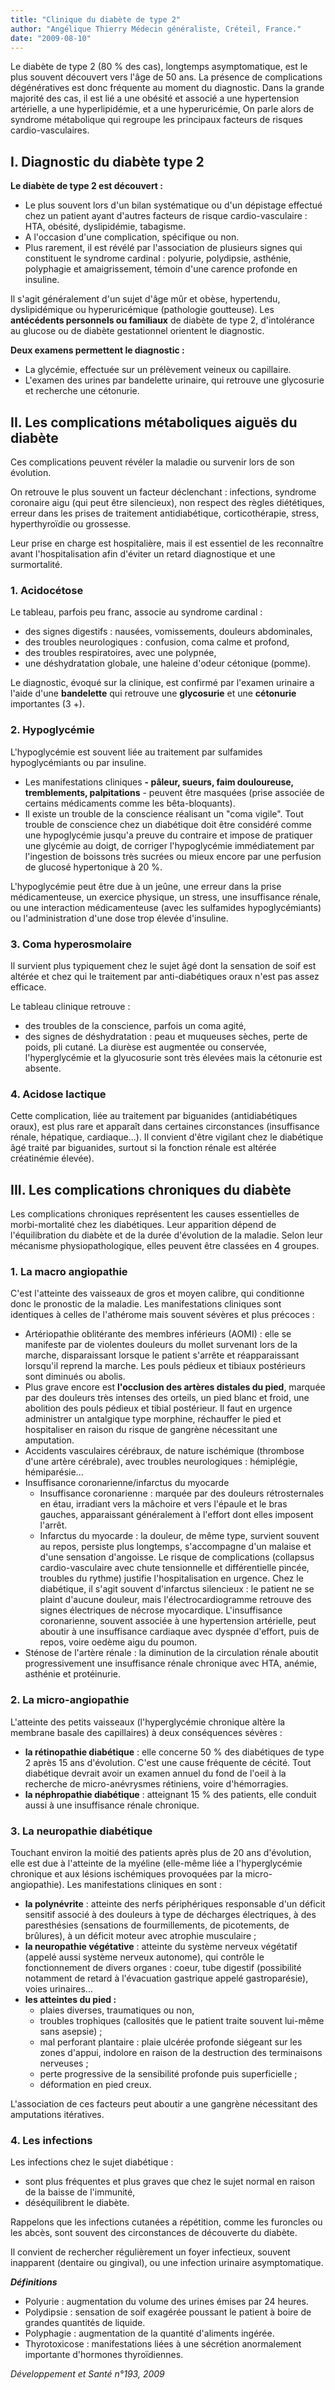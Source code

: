 ```yaml
---
title: "Clinique du diabète de type 2"
author: "Angélique Thierry Médecin généraliste, Créteil, France."
date: "2009-08-10"
---
```


<div class="teaser"><p>Le diabète de type 2 (80 % des cas), longtemps asymptomatique, est le plus souvent découvert vers l'âge de 50 ans. La présence de complications dégénératives est donc fréquente au moment du diagnostic. Dans la grande majorité des cas, il est lié a une obésité et associé a une hypertension artérielle, a une hyperlipidémie, et a une hyperuricémie, On parle alors de syndrome métabolique qui regroupe les principaux facteurs de risques cardio-vasculaires.</p></div>

## I. Diagnostic du diabète type 2

**Le diabète de type 2 est découvert :**

- Le plus souvent lors d'un bilan systématique ou d'un dépistage effectué chez un patient ayant d'autres facteurs de risque cardio-vasculaire : HTA, obésité, dyslipidémie, tabagisme.
- A l'occasion d'une complication, spécifique ou non.
- Plus rarement, il est révélé par l'association de plusieurs signes qui constituent le syndrome cardinal : polyurie, polydipsie, asthénie, polyphagie et amaigrissement, témoin d'une carence profonde en insuline.

Il s'agit généralement d'un sujet d'âge mûr et obèse, hypertendu, dyslipidémique ou hyperuricémique (pathologie goutteuse). Les **antécédents personnels ou familiaux** de diabète de type 2, d'intolérance au glucose ou de diabète gestationnel orientent le diagnostic.

**Deux examens permettent le diagnostic :**

- La glycémie, effectuée sur un prélèvement veineux ou capillaire.
- L'examen des urines par bandelette urinaire, qui retrouve une glycosurie et recherche une cétonurie.

## II. Les complications métaboliques aiguës du diabète

Ces complications peuvent révéler la maladie ou survenir lors de son évolution.

On retrouve le plus souvent un facteur déclenchant : infections, syndrome coronaire aigu (qui peut être silencieux), non respect des règles diététiques, erreur dans les prises de traitement antidiabétique, corticothérapie, stress, hyperthyroïdie ou grossesse.

Leur prise en charge est hospitalière, mais il est essentiel de les reconnaître avant l'hospitalisation afin d'éviter un retard diagnostique et une surmortalité.

### 1. Acidocétose

Le tableau, parfois peu franc, associe au syndrome cardinal :

- des signes digestifs : nausées, vomissements, douleurs abdominales,
- des troubles neurologiques : confusion, coma calme et profond,
- des troubles respiratoires, avec une polypnée,
- une déshydratation globale, une haleine d'odeur cétonique (pomme).

Le diagnostic, évoqué sur la clinique, est confirmé par l'examen urinaire a l'aide d'une **bandelette** qui retrouve une **glycosurie** et une **cétonurie** importantes (3 +).

### 2. Hypoglycémie

L'hypoglycémie est souvent liée au traitement par sulfamides hypoglycémiants ou par insuline.

- Les manifestations cliniques **- pâleur, sueurs, faim douloureuse, tremblements, palpitations** - peuvent être masquées (prise associée de certains médicaments comme les bêta-bloquants).
- Il existe un trouble de la conscience réalisant un "coma vigile". Tout trouble de conscience chez un diabétique doit être considéré comme une hypoglycémie jusqu'a preuve du contraire et impose de pratiquer une glycémie au doigt, de corriger l'hypoglycémie immédiatement par l'ingestion de boissons très sucrées ou mieux encore par une perfusion de glucosé hypertonique à 20 %.

L'hypoglycémie peut être due à un jeûne, une erreur dans la prise médicamenteuse, un exercice physique, un stress, une insuffisance rénale, ou une interaction médicamenteuse (avec les sulfamides hypoglycémiants) ou l'administration d'une dose trop élevée d'insuline.

### 3. Coma hyperosmolaire

Il survient plus typiquement chez le sujet âgé dont la sensation de soif est altérée et chez qui le traitement par anti-diabétiques oraux n'est pas assez efficace.

Le tableau clinique retrouve :

- des troubles de la conscience, parfois un coma agité,
- des signes de déshydratation : peau et muqueuses sèches, perte de poids, pli cutané. La diurèse est augmentée ou conservée, l'hyperglycémie et la glyucosurie sont très élevées mais la cétonurie est absente.

### 4. Acidose lactique

Cette complication, liée au traitement par biguanides (antidiabétiques oraux), est plus rare et apparaît dans certaines circonstances (insuffisance rénale, hépatique, cardiaque...). Il convient d'être vigilant chez le diabétique âgé traité par biguanides, surtout si la fonction rénale est altérée créatinémie élevée).

## III. Les complications chroniques du diabète

Les complications chroniques représentent les causes essentielles de morbi-mortalité chez les diabétiques. Leur apparition dépend de l'équilibration du diabète et de la durée d'évolution de la maladie. Selon leur mécanisme physiopathologique, elles peuvent être classées en 4 groupes.

### 1. La macro angiopathie

C'est l'atteinte des vaisseaux de gros et moyen calibre, qui conditionne donc le pronostic de la maladie. Les manifestations cliniques sont identiques à celles de l'athérome mais souvent sévères et plus précoces :

- Artériopathie oblitérante des membres inférieurs (AOMI) : elle se manifeste par de violentes douleurs du mollet survenant lors de la marche, disparaissant lorsque le patient s'arrête et réapparaissant lorsqu'il reprend la marche. Les pouls pédieux et tibiaux postérieurs sont diminués ou abolis.
- Plus grave encore est **l'occlusion des artères distales du pied**, marquée par des douleurs très intenses des orteils, un pied blanc et froid, une abolition des pouls pédieux et tibial postérieur. Il faut en urgence administrer un antalgique type morphine, réchauffer le pied et hospitaliser en raison du risque de gangrène nécessitant une amputation.
- Accidents vasculaires cérébraux, de nature ischémique (thrombose d'une artère cérébrale), avec troubles neurologiques : hémiplégie, hémiparésie...
- Insuffisance coronarienne/infarctus du myocarde
  - Insuffisance coronarienne : marquée par des douleurs rétrosternales en étau, irradiant vers la mâchoire et vers l'épaule et le bras gauches, apparaissant généralement à l'effort dont elles imposent l'arrêt.
  - Infarctus du myocarde : la douleur, de même type, survient souvent au repos, persiste plus longtemps, s'accompagne d'un malaise et d'une sensation d'angoisse. Le risque de complications (collapsus cardio-vasculaire avec chute tensionnelle et différentielle pincée, troubles du rythme) justifie l'hospitalisation en urgence. Chez le diabétique, il s'agit souvent d'infarctus silencieux : le patient ne se plaint d'aucune douleur, mais l'électrocardiogramme retrouve des signes électriques de nécrose myocardique. L'insuffisance coronarienne, souvent associée à une hypertension artérielle, peut aboutir à une insuffisance cardiaque avec dyspnée d'effort, puis de repos, voire oedème aigu du poumon.
- Sténose de l'artère rénale : la diminution de la circulation rénale aboutit progressivement une insuffisance rénale chronique avec HTA, anémie, asthénie et protéinurie.

### 2. La micro-angiopathie

L'atteinte des petits vaisseaux (l'hyperglycémie chronique altère la membrane basale des capillaires) à deux conséquences sévères :

- **la rétinopathie diabétique** : elle concerne 50 % des diabétiques de type 2 après 15 ans d'évolution. C'est une cause fréquente de cécité. Tout diabétique devrait avoir un examen annuel du fond de l'oeil à la recherche de micro-anévrysmes rétiniens, voire d'hémorragies.
- **la néphropathie diabétique** : atteignant 15 % des patients, elle conduit aussi à une insuffisance rénale chronique.

### 3. La neuropathie diabétique

Touchant environ la moitié des patients après plus de 20 ans d'évolution, elle est due à l'atteinte de la myéline (elle-même liée a l'hyperglycémie chronique et aux lésions ischémiques provoquées par la micro-angiopathie). Les manifestations cliniques en sont :

- **la polynévrite** : atteinte des nerfs périphériques responsable d'un déficit sensitif associé à des douleurs à type de décharges électriques, à des paresthésies (sensations de fourmillements, de picotements, de brûlures), à un déficit moteur avec atrophie musculaire ;
- **la neuropathie végétative** : atteinte du système nerveux végétatif (appelé aussi système nerveux autonome), qui contrôle le fonctionnement de divers organes : coeur, tube digestif (possibilité notamment de retard à l'évacuation gastrique appelé gastroparésie), voies urinaires...
- **les atteintes du pied :**
  - plaies diverses, traumatiques ou non,
  - troubles trophiques (callosités que le patient traite souvent lui-même sans asepsie) ;
  - mal perforant plantaire : plaie ulcérée profonde siégeant sur les zones d'appui, indolore en raison de la destruction des terminaisons nerveuses ;
  - perte progressive de la sensibilité profonde puis superficielle ;
  - déformation en pied creux.

L'association de ces facteurs peut aboutir a une gangrène nécessitant des amputations itératives.

### 4. Les infections

Les infections chez le sujet diabétique :

- sont plus fréquentes et plus graves que chez le sujet normal en raison de la baisse de l'immunité,
- déséquilibrent le diabète.

Rappelons que les infections cutanées a répétition, comme les furoncles ou les abcès, sont souvent des circonstances de découverte du diabète.

Il convient de rechercher régulièrement un foyer infectieux, souvent inapparent (dentaire ou gingival), ou une infection urinaire asymptomatique.

***Définitions***

- Polyurie : augmentation du volume des urines émises par 24 heures.
- Polydipsie : sensation de soif exagérée poussant le patient à boire de grandes quantités de liquide.
- Polyphagie : augmentation de la quantité d'aliments ingérée.
- Thyrotoxicose : manifestations liées à une sécrétion anormalement importante d'hormones thyroïdiennes.

*Développement et Santé n°193, 2009*

